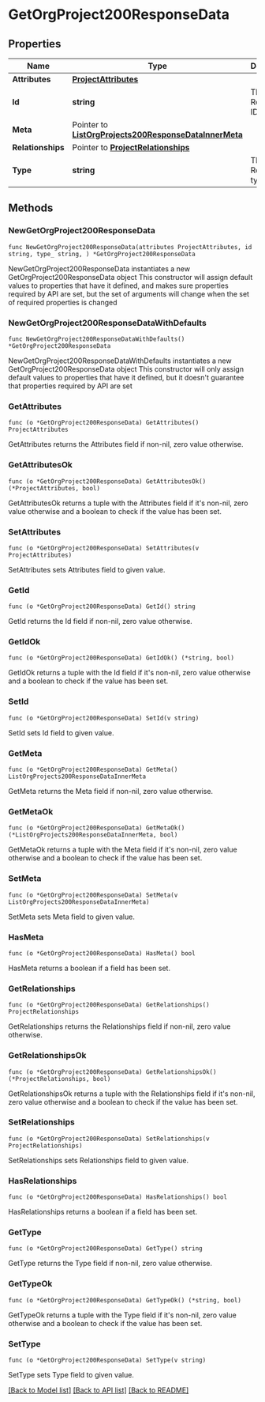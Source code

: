 # GetOrgProject200ResponseData

## Properties

Name | Type | Description | Notes
------------ | ------------- | ------------- | -------------
**Attributes** | [**ProjectAttributes**](ProjectAttributes.md) |  | 
**Id** | **string** | The Resource ID. | 
**Meta** | Pointer to [**ListOrgProjects200ResponseDataInnerMeta**](ListOrgProjects200ResponseDataInnerMeta.md) |  | [optional] 
**Relationships** | Pointer to [**ProjectRelationships**](ProjectRelationships.md) |  | [optional] 
**Type** | **string** | The Resource type. | 

## Methods

### NewGetOrgProject200ResponseData

`func NewGetOrgProject200ResponseData(attributes ProjectAttributes, id string, type_ string, ) *GetOrgProject200ResponseData`

NewGetOrgProject200ResponseData instantiates a new GetOrgProject200ResponseData object
This constructor will assign default values to properties that have it defined,
and makes sure properties required by API are set, but the set of arguments
will change when the set of required properties is changed

### NewGetOrgProject200ResponseDataWithDefaults

`func NewGetOrgProject200ResponseDataWithDefaults() *GetOrgProject200ResponseData`

NewGetOrgProject200ResponseDataWithDefaults instantiates a new GetOrgProject200ResponseData object
This constructor will only assign default values to properties that have it defined,
but it doesn't guarantee that properties required by API are set

### GetAttributes

`func (o *GetOrgProject200ResponseData) GetAttributes() ProjectAttributes`

GetAttributes returns the Attributes field if non-nil, zero value otherwise.

### GetAttributesOk

`func (o *GetOrgProject200ResponseData) GetAttributesOk() (*ProjectAttributes, bool)`

GetAttributesOk returns a tuple with the Attributes field if it's non-nil, zero value otherwise
and a boolean to check if the value has been set.

### SetAttributes

`func (o *GetOrgProject200ResponseData) SetAttributes(v ProjectAttributes)`

SetAttributes sets Attributes field to given value.


### GetId

`func (o *GetOrgProject200ResponseData) GetId() string`

GetId returns the Id field if non-nil, zero value otherwise.

### GetIdOk

`func (o *GetOrgProject200ResponseData) GetIdOk() (*string, bool)`

GetIdOk returns a tuple with the Id field if it's non-nil, zero value otherwise
and a boolean to check if the value has been set.

### SetId

`func (o *GetOrgProject200ResponseData) SetId(v string)`

SetId sets Id field to given value.


### GetMeta

`func (o *GetOrgProject200ResponseData) GetMeta() ListOrgProjects200ResponseDataInnerMeta`

GetMeta returns the Meta field if non-nil, zero value otherwise.

### GetMetaOk

`func (o *GetOrgProject200ResponseData) GetMetaOk() (*ListOrgProjects200ResponseDataInnerMeta, bool)`

GetMetaOk returns a tuple with the Meta field if it's non-nil, zero value otherwise
and a boolean to check if the value has been set.

### SetMeta

`func (o *GetOrgProject200ResponseData) SetMeta(v ListOrgProjects200ResponseDataInnerMeta)`

SetMeta sets Meta field to given value.

### HasMeta

`func (o *GetOrgProject200ResponseData) HasMeta() bool`

HasMeta returns a boolean if a field has been set.

### GetRelationships

`func (o *GetOrgProject200ResponseData) GetRelationships() ProjectRelationships`

GetRelationships returns the Relationships field if non-nil, zero value otherwise.

### GetRelationshipsOk

`func (o *GetOrgProject200ResponseData) GetRelationshipsOk() (*ProjectRelationships, bool)`

GetRelationshipsOk returns a tuple with the Relationships field if it's non-nil, zero value otherwise
and a boolean to check if the value has been set.

### SetRelationships

`func (o *GetOrgProject200ResponseData) SetRelationships(v ProjectRelationships)`

SetRelationships sets Relationships field to given value.

### HasRelationships

`func (o *GetOrgProject200ResponseData) HasRelationships() bool`

HasRelationships returns a boolean if a field has been set.

### GetType

`func (o *GetOrgProject200ResponseData) GetType() string`

GetType returns the Type field if non-nil, zero value otherwise.

### GetTypeOk

`func (o *GetOrgProject200ResponseData) GetTypeOk() (*string, bool)`

GetTypeOk returns a tuple with the Type field if it's non-nil, zero value otherwise
and a boolean to check if the value has been set.

### SetType

`func (o *GetOrgProject200ResponseData) SetType(v string)`

SetType sets Type field to given value.



[[Back to Model list]](../README.md#documentation-for-models) [[Back to API list]](../README.md#documentation-for-api-endpoints) [[Back to README]](../README.md)


